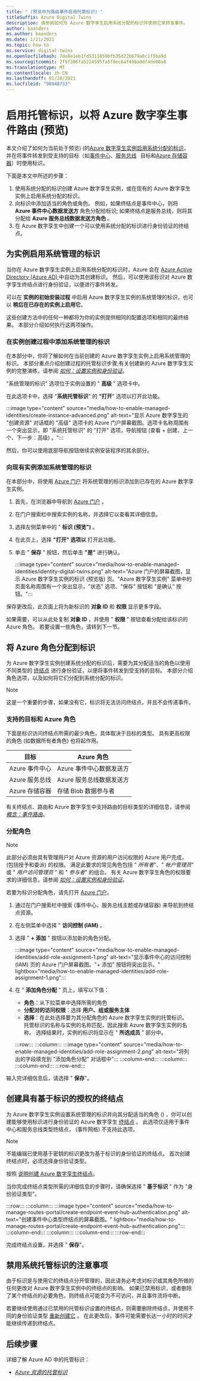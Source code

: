 ```yaml
---
title: " (预览中为路由事件启用托管标识) "
titleSuffix: Azure Digital Twins
description: 请参阅如何为 Azure 数字孪生启用系统分配的标识并使用它来转发事件。
author: baanders
ms.author: baanders
ms.date: 1/21/2021
ms.topic: how-to
ms.service: digital-twins
ms.openlocfilehash: 7de8e1eb1fd5311059bfb35d22b679a8c1f5ba9d
ms.sourcegitcommit: 2f9f306fa5224595fa5f8ec6af498a0df4de08a8
ms.translationtype: MT
ms.contentlocale: zh-CN
ms.lasthandoff: 01/28/2021
ms.locfileid: "98948733"
---
```

# <a name="enable-a-managed-identity-for-routing-azure-digital-twins-events-preview"></a>启用托管标识，以将 Azure 数字孪生事件路由 (预览) 

本文介绍了如何为当前处于预览)  (的[Azure 数字孪生实例启用系统分配的标识](concepts-security.md#managed-identity-for-accessing-other-resources-preview)，并在将事件转发到受支持的目标（如[事件中心](../event-hubs/event-hubs-about.md)、[服务总线](../service-bus-messaging/service-bus-messaging-overview.md)   目标和[Azure 存储容器](../storage/blobs/storage-blobs-introduction.md)）时使用标识。

下面是本文中所述的步骤： 

1. 使用系统分配的标识创建 Azure 数字孪生实例，或在现有的 Azure 数字孪生实例上启用系统分配的标识。 
1. 向标识中添加适当的角色或角色。 例如，如果终结点是事件中心，则将 **Azure 事件中心数据发送方** 角色分配给标识; 如果终结点是服务总线，则将其分配给 **Azure 服务总线数据发送方角色** 。
1. 在 Azure 数字孪生中创建一个可以使用系统分配的标识进行身份验证的终结点。

## <a name="enable-system-managed-identities-for-an-instance"></a>为实例启用系统管理的标识 

当你在 Azure 数字孪生实例上启用系统分配的标识时，Azure 会在 [Azure Active Directory (Azure AD) ](../active-directory/fundamentals/active-directory-whatis.md)中自动为其创建标识。 然后，可以使用该标识对 Azure 数字孪生终结点进行身份验证，以便进行事件转发。

可以在 **实例的初始安装过程** 中启用 Azure 数字孪生实例的系统管理的标识，也可以 **稍后在已存在的实例上启用它**。

这些创建方法中的任何一种都将为你的实例提供相同的配置选项和相同的最终结果。 本部分介绍如何执行这两项操作。

### <a name="add-a-system-managed-identity-during-instance-creation"></a>在实例创建过程中添加系统管理的标识

在本部分中，你将了解如何在当前创建的 Azure 数字孪生实例上启用系统管理的标识。 本部分重点介绍创建过程的托管标识步骤;有关创建新的 Azure 数字孪生实例的完整演练，请参阅 [*如何：设置实例和身份验证*](how-to-set-up-instance-portal.md)。

"系统管理的标识" 选项位于实例设置的 " **高级** " 选项卡中。

在此选项卡中，选择 "**系统托管标识**" 的 **"打开**" 选项以打开此功能。

:::image type="content" source="media/how-to-enable-managed-identities/create-instance-advanced.png" alt-text="显示 Azure 数字孪生的 &quot;创建资源&quot; 对话框的 &quot;高级&quot; 选项卡的 Azure 门户屏幕截图。选项卡名称周围有一个突出显示，即 &quot;系统托管标识&quot; 的 &quot;打开&quot; 选项，导航按钮 (查看 + 创建、上一个、下一步：高级) 。":::

然后，你可以使用底部导航按钮继续实例安装程序的其余部分。

### <a name="add-a-system-managed-identity-to-an-existing-instance"></a>向现有实例添加系统管理的标识

在本部分中，将使用 [Azure 门户](https://portal.azure.com) 将系统管理的标识添加到已存在的 Azure 数字孪生实例。

1. 首先，在浏览器中导航到 [Azure 门户](https://portal.azure.com) 。

1. 在门户搜索栏中搜索实例的名称，并选择它以查看其详细信息。

1. 选择左侧菜单中的 " **标识 (预览")** 。

1. 在此页上，选择 **"打开" 选项以** 打开此功能。

1. 单击 " **保存** " 按钮，然后单击 **"是"** 进行确认。

    :::image type="content" source="media/how-to-enable-managed-identities/identity-digital-twins.png" alt-text="Azure 门户的屏幕截图，显示 Azure 数字孪生实例的标识 (预览版) 页。&quot;Azure 数字孪生实例&quot; 菜单中的页面名称周围有一个突出显示，&quot;状态&quot; 选项、&quot;保存&quot; 按钮和 &quot;是确认&quot; 按钮。":::

保存更改后，此页面上将为新标识的 **对象 ID** 和 **权限** 显示更多字段。

如果需要，可以从此处复制 **对象 ID** ，并使用 " **权限** " 按钮查看分配给该标识的 Azure 角色。 若要设置一些角色，请转到下一节。

## <a name="assign-azure-roles-to-the-identity"></a>将 Azure 角色分配到标识 

为 Azure 数字孪生实例创建系统分配的标识后，需要为其分配适当的角色以使用不同类型的 [终结点](concepts-route-events.md) 进行身份验证，以便将事件转发到受支持的目标。 本部分介绍角色选项，以及如何将它们分配到系统分配的标识。

>[!NOTE]
> 这是一个重要的步骤，如果没有它，标识将无法访问终结点，并且不会传递事件。

### <a name="supported-destinations-and-azure-roles"></a>支持的目标和 Azure 角色 

下面是标识访问终结点所需的最少角色，具体取决于目标的类型。 具有更高权限的角色 (如数据所有者角色) 也将起作用。

| 目标 | Azure 角色 |
| --- | --- |
| Azure 事件中心 | Azure 事件中心数据发送方 |
| Azure 服务总线 | Azure 服务总线数据发送方 |
| Azure 存储容器 | 存储 Blob 数据参与者 |

有关终结点、路由和 Azure 数字孪生中支持路由的目标类型的详细信息，请参阅 [*概念：事件路由*](concepts-route-events.md)。

### <a name="assign-the-role"></a>分配角色

>[!NOTE]
> 此部分必须由具有管理用户对 Azure 资源的用户访问权限的 Azure 用户完成， (包括授予和委派) 的权限。 满足此要求的常见角色包括 " *所有者*"、" *帐户管理员*" 或 " *用户访问管理员* " 和 " *参与者*" 的组合。 有关 Azure 数字孪生角色的权限要求的详细信息，请参阅 [*如何：设置实例和身份验证*](how-to-set-up-instance-portal.md#prerequisites-permission-requirements)。

若要为标识分配角色，请先打开 [Azure 门户](https://portal.azure.com)。

1. 通过在门户搜索栏中搜索 (事件中心、服务总线主题或存储容器) 来导航到终结点资源。 
1. 在左侧菜单中选择 " **访问控制 (IAM)** 。
1. 选择 " **+ 添加** " 按钮以添加新的角色分配。

    :::image type="content" source="media/how-to-enable-managed-identities/add-role-assignment-1.png" alt-text="显示事件中心的访问控制 (IAM) 页的 Azure 门户屏幕截图。&quot;+ 添加&quot; 按钮将突出显示。" lightbox="media/how-to-enable-managed-identities/add-role-assignment-1.png":::

1. 在 " **添加角色分配** " 页上，填写以下值：
    * **角色**：从下拉菜单中选择所需的角色
    * **分配对的访问权限**：选择 **用户、组或服务主体**
    * **选择**：在此处选择要为其分配角色的 Azure 数字孪生实例的托管标识。 托管标识的名称与实例的名称匹配，因此搜索 Azure 数字孪生实例的名称。 选择结果时，实例的标识将显示在 " **所选成员** " 部分中。

    :::row:::
        :::column:::
            :::image type="content" source="media/how-to-enable-managed-identities/add-role-assignment-2.png" alt-text="将列出的字段填充到 &quot;添加角色分配&quot; 对话框中":::
        :::column-end:::
        :::column:::
        :::column-end:::
    :::row-end:::

输入完详细信息后，请选择 " **保存**"。

## <a name="create-an-endpoint-with-identity-based-authorization"></a>创建具有基于标识的授权的终结点

为 Azure 数字孪生实例设置系统管理的标识并向其分配适当的角色 () ，你可以创建能够使用标识进行身份验证的 Azure 数字孪生 [终结点](how-to-manage-routes-portal.md#create-an-endpoint-for-azure-digital-twins) 。 此选项仅适用于事件中心和服务总线类型终结点， (事件网格) 不支持此选项。

>[!NOTE]
> 不能编辑已使用基于密钥的标识更改为基于标识的身份验证的终结点。 首次创建终结点时，必须选择身份验证类型。

按照 [说明创建 Azure 数字孪生终结点](how-to-manage-routes-portal.md#create-an-endpoint-for-azure-digital-twins)。

当你完成终结点类型所需的详细信息的步骤时，请确保选择 " **基于标识** " 作为 "身份验证类型"。

:::row:::
    :::column:::
        :::image type="content" source="media/how-to-manage-routes-portal/create-endpoint-event-hub-authentication.png" alt-text="创建事件中心类型终结点的屏幕截图。" lightbox="media/how-to-manage-routes-portal/create-endpoint-event-hub-authentication.png":::
    :::column-end:::
    :::column:::
    :::column-end:::
:::row-end:::

完成终结点设置，并选择 " **保存**"。

## <a name="considerations-for-disabling-system-managed-identities"></a>禁用系统托管标识的注意事项

由于标识是与使用它的终结点分开管理的，因此请务必考虑对标识或其角色所做的任何更改对 Azure 数字孪生实例中的终结点的影响。 如果已禁用标识，或者删除了某个终结点的必要角色，则终结点可能变为不可访问，并且事件流将中断。

若要继续使用通过已禁用的托管标识设置的终结点，则需要删除终结点，并使用不同的身份验证类型 [重新创建它](how-to-manage-routes-portal.md#create-an-endpoint-for-azure-digital-twins) 。 在此更改后，事件可能需要长达一小时的时间才能继续传递到终结点。

## <a name="next-steps"></a>后续步骤

详细了解 Azure AD 中的托管标识： 
* [*Azure 资源的托管标识*](../active-directory/managed-identities-azure-resources/overview.md)